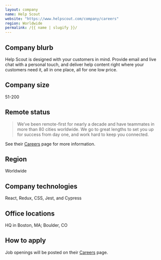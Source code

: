 ```yaml
---
layout: company
name: Help Scout
website: "https://www.helpscout.com/company/careers"
region: Worldwide
permalink: /{{ name | slugify }}/
---
```


## Company blurb

Help Scout is designed with your customers in mind. Provide email and live chat with a personal touch, and deliver help content right where your customers need it, all in one place, all for one low price.

## Company size

51-200

## Remote status

> We’ve been remote-first for nearly a decade 
> and have teammates in more than 80 cities
> worldwide. We go to great lengths to set you
> up for success from day one, and work hard to
> keep you connected.

See their [Careers](https://www.helpscout.com/company/careers/) page for more information.

## Region

Worldwide

## Company technologies

React, Redux, CSS, Jest, and Cypress

## Office locations

HQ in Boston, MA; Boulder, CO

## How to apply

Job openings will be posted on their [Careers](https://www.helpscout.com/company/careers/) page.